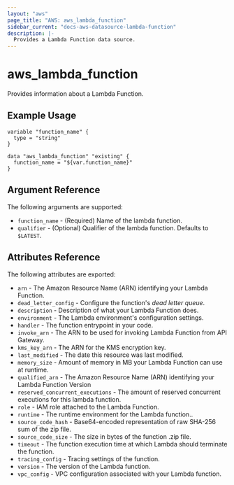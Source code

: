 ```yaml
---
layout: "aws"
page_title: "AWS: aws_lambda_function"
sidebar_current: "docs-aws-datasource-lambda-function"
description: |-
  Provides a Lambda Function data source.
---
```


# aws_lambda_function

Provides information about a Lambda Function.

## Example Usage

```hcl
variable "function_name" {
  type = "string"
}

data "aws_lambda_function" "existing" {
  function_name = "${var.function_name}"
}
```

## Argument Reference

The following arguments are supported:

* `function_name` - (Required) Name of the lambda function.
* `qualifier` - (Optional) Qualifier of the lambda function. Defaults to `$LATEST`.

## Attributes Reference

The following attributes are exported:

* `arn` - The Amazon Resource Name (ARN) identifying your Lambda Function.
* `dead_letter_config` - Configure the function's *dead letter queue*.
* `description` - Description of what your Lambda Function does.
* `environment` - The Lambda environment's configuration settings.
* `handler` - The function entrypoint in your code.
* `invoke_arn` - The ARN to be used for invoking Lambda Function from API Gateway.
* `kms_key_arn` - The ARN for the KMS encryption key.
* `last_modified` - The date this resource was last modified.
* `memory_size` - Amount of memory in MB your Lambda Function can use at runtime.
* `qualified_arn` - The Amazon Resource Name (ARN) identifying your Lambda Function Version
* `reserved_concurrent_executions` - The amount of reserved concurrent executions for this lambda function.
* `role` - IAM role attached to the Lambda Function.
* `runtime` - The runtime environment for the Lambda function..
* `source_code_hash` - Base64-encoded representation of raw SHA-256 sum of the zip file.
* `source_code_size` - The size in bytes of the function .zip file.
* `timeout` - The function execution time at which Lambda should terminate the function.
* `tracing_config` - Tracing settings of the function.
* `version` - The version of the Lambda function.
* `vpc_config` - VPC configuration associated with your Lambda function.

